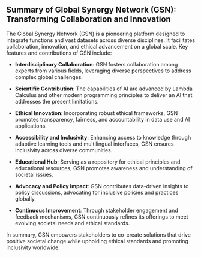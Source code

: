 ## Summary of Global Synergy Network (GSN): Transforming Collaboration and Innovation

The Global Synergy Network (GSN) is a pioneering platform designed to integrate functions and vast datasets across diverse disciplines. It facilitates collaboration, innovation, and ethical advancement on a global scale. Key features and contributions of GSN include:

- **Interdisciplinary Collaboration**: GSN fosters collaboration among experts from various fields, leveraging diverse perspectives to address complex global challenges.

- **Scientific Contribution**: The capabilities of AI are advanced by Lambda Calculus and other modern programming principles to deliver an AI that addresses the present limitations.
  
- **Ethical Innovation**: Incorporating robust ethical frameworks, GSN promotes transparency, fairness, and accountability in data use and AI applications.
  
- **Accessibility and Inclusivity**: Enhancing access to knowledge through adaptive learning tools and multilingual interfaces, GSN ensures inclusivity across diverse communities.

- **Educational Hub**: Serving as a repository for ethical principles and educational resources, GSN promotes awareness and understanding of societal issues.

- **Advocacy and Policy Impact**: GSN contributes data-driven insights to policy discussions, advocating for inclusive policies and practices globally.

- **Continuous Improvement**: Through stakeholder engagement and feedback mechanisms, GSN continuously refines its offerings to meet evolving societal needs and ethical standards.

In summary, GSN empowers stakeholders to co-create solutions that drive positive societal change while upholding ethical standards and promoting inclusivity worldwide.
